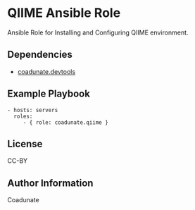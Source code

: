 QIIME Ansible Role
=========

Ansible Role for Installing and Configuring QIIME environment.

Dependencies
------------

- [coadunate.devtools](https://galaxy.ansible.com/coadunate/devtools)

Example Playbook
----------------

    - hosts: servers
      roles:
         - { role: coadunate.qiime }

License
-------

CC-BY

Author Information
------------------

Coadunate
